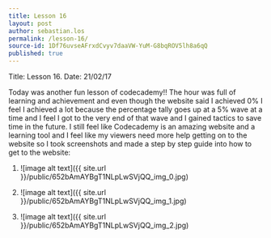 ```yaml
---
title: Lesson 16
layout: post
author: sebastian.los
permalink: /lesson-16/
source-id: 1Df76uvseAFrxdCvyv7daaVW-YuM-G8bqROV5lh8a6qQ
published: true
---
```

Title: Lesson 16.                  Date: 21/02/17

Today was another fun lesson of codecademy!! The hour was full of learning and achievement and even though the website said  I achieved 0% I feel I achieved a lot because the percentage tally goes up at a 5% wave at a time and I feel I got to the very end of that wave and I gained tactics to save time in the future. I still feel like Codecademy is an amazing website and a learning tool and I feel like my viewers need more help getting on to the website so I took screenshots and made a step by step guide into how to get to the website:

1. ![image alt text]({{ site.url }}/public/652bAmAYBgT1NLpLwSVjQQ_img_0.jpg)

2. ![image alt text]({{ site.url }}/public/652bAmAYBgT1NLpLwSVjQQ_img_1.jpg)

3. ![image alt text]({{ site.url }}/public/652bAmAYBgT1NLpLwSVjQQ_img_2.jpg)

